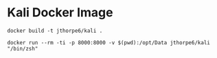 # Kali Docker Image

```
docker build -t jthorpe6/kali .
```

```
docker run --rm -ti -p 8000:8000 -v $(pwd):/opt/Data jthorpe6/kali "/bin/zsh"
```
